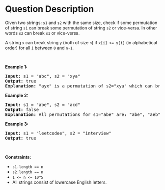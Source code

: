 # Question Description

<p>Given two strings: <code>s1</code> and <code>s2</code> with the same&nbsp;size, check if some&nbsp;permutation of string <code>s1</code> can break&nbsp;some&nbsp;permutation of string <code>s2</code> or vice-versa. In other words <code>s2</code> can break <code>s1</code>&nbsp;or vice-versa.</p>

<p>A string <code>x</code>&nbsp;can break&nbsp;string <code>y</code>&nbsp;(both of size <code>n</code>) if <code>x[i] &gt;= y[i]</code>&nbsp;(in alphabetical order)&nbsp;for all <code>i</code>&nbsp;between <code>0</code> and <code>n-1</code>.</p>

<p>&nbsp;</p>
<p><strong>Example 1:</strong></p>

<pre>
<strong>Input:</strong> s1 = &quot;abc&quot;, s2 = &quot;xya&quot;
<strong>Output:</strong> true
<strong>Explanation:</strong> &quot;ayx&quot; is a permutation of s2=&quot;xya&quot; which can break to string &quot;abc&quot; which is a permutation of s1=&quot;abc&quot;.
</pre>

<p><strong>Example 2:</strong></p>

<pre>
<strong>Input:</strong> s1 = &quot;abe&quot;, s2 = &quot;acd&quot;
<strong>Output:</strong> false 
<strong>Explanation:</strong> All permutations for s1=&quot;abe&quot; are: &quot;abe&quot;, &quot;aeb&quot;, &quot;bae&quot;, &quot;bea&quot;, &quot;eab&quot; and &quot;eba&quot; and all permutation for s2=&quot;acd&quot; are: &quot;acd&quot;, &quot;adc&quot;, &quot;cad&quot;, &quot;cda&quot;, &quot;dac&quot; and &quot;dca&quot;. However, there is not any permutation from s1 which can break some permutation from s2 and vice-versa.
</pre>

<p><strong>Example 3:</strong></p>

<pre>
<strong>Input:</strong> s1 = &quot;leetcodee&quot;, s2 = &quot;interview&quot;
<strong>Output:</strong> true
</pre>

<p>&nbsp;</p>
<p><strong>Constraints:</strong></p>

<ul>
	<li><code>s1.length == n</code></li>
	<li><code>s2.length == n</code></li>
	<li><code>1 &lt;= n &lt;= 10^5</code></li>
	<li>All strings consist of lowercase English letters.</li>
</ul>

